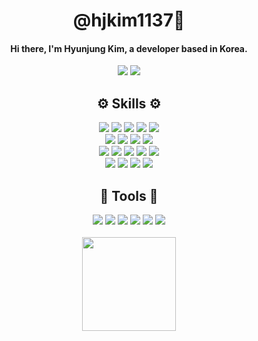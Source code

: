 <div align="center">
  <h1 align="center">@hjkim1137🌮</h1>
  <h4 align="center">Hi there, I'm Hyunjung Kim, a developer based in Korea.</h4>
</div>

<div align="center">
  <img src="https://img.shields.io/badge/Email-hyunbiz23@naver.com-30B980?style=flat-square&logo=Email&logoColor=white"/>
<a href="https://paintover23.tistory.com"><img src="https://img.shields.io/badge/Blog-https://paintover23.tistory.com/-000000?style=flat-square&logo=Blog&logoColor=white"/></a>
</div>

<div align="center" >
  <h2 align="center">⚙️ Skills ⚙️</h2>
  <div align="center" >
    <img src="https://img.shields.io/badge/HTML5-E34F26?style=flat-square&logo=HTML5&logoColor=white"/>
    <img src="https://img.shields.io/badge/CSS3-1572B6?style=flat-square&logo=CSS3&logoColor=white"/>
    <img src="https://img.shields.io/badge/JavaScript-F7DF1E?style=flat-square&logo=JavaScript&logoColor=white"/>
    <img src="https://img.shields.io/badge/TypeScript-3178C6?style=flat-square&logo=TypeScript&logoColor=white"/>
    <img src="https://img.shields.io/badge/Python-3776AB?style=flat-square&logo=Python&logoColor=white"/>
    <br>
    <img src="https://img.shields.io/badge/React-61DAFB?style=flat-square&logo=React&logoColor=white"/>
    <img src="https://img.shields.io/badge/Next.js-000000?style=flat-square&logo=Next.js&logoColor=white"/>
    <img src="https://img.shields.io/badge/React-Redux-764ABC?style=flat-square&logo=Redux&logoColor=white"/>
    <img src="https://img.shields.io/badge/Redux-Toolkit-764ABC?style=flat-square&logo=Redux&logoColor=white"/>
    <br>
    <img src="https://img.shields.io/badge/Node.Js-339933?style=flat-square&logo=Node.js&logoColor=white"/>
    <img src="https://img.shields.io/badge/MongoDB-47A248?style=flat-square&logo=MongoDB&logoColor=white"/>
    <img src="https://img.shields.io/badge/Netlify-00C7B7?style=flat-square&logo=Netlify&logoColor=white"/>
    <img src="https://img.shields.io/badge/Google Cloud-4285F4?style=flat-square&logo=Google Cloud&logoColor=white"/>
    <img src="https://img.shields.io/badge/AWS S3-569A31?style=flat-square&logo=Amazon S3&logoColor=white"/>
    <br>
    <img src="https://img.shields.io/badge/styled-components-DB7093?style=flat-square&logo=styled-components&logoColor=white"/>
    <img src="https://img.shields.io/badge/Bootstrap-7952B3?style=flat-square&logo=Bootstrap&logoColor=white"/>
    <img src="https://img.shields.io/badge/MUI-007FFF?style=flat-square&logo=MUI&logoColor=white"/>
    <img src="https://img.shields.io/badge/SASS-CC6699?style=flat-square&logo=SASS&logoColor=white"/>
  </div>
</div>

<div align="center" >
  <h2 align="center">🔨 Tools 🔨</h2>
  <div align="center" >
    <img src="https://img.shields.io/badge/Jira-0052CC?style=flat-square&logo=Jira&logoColor=white"/>
    <img src="https://img.shields.io/badge/bubble-0D1FA1?style=flat-square&logo=Bubble&logoColor=white"/>
    <img src="https://img.shields.io/badge/Figma-F24E1E?style=flat-square&logo=Figma&logoColor=white"/>
    <img src="https://img.shields.io/badge/Git-F05032?style=flat-square&logo=Git&logoColor=white"/>
    <img src="https://img.shields.io/badge/Github-181717?style=flat-square&logo=Github&logoColor=white"/>
    <img src="https://img.shields.io/badge/Obsidian-7C3AED?style=flat-square&logo=Obsidian&logoColor=white"/>
  </div>
</div>

<div align="center">
  <br>
  <a href="https://github.com/hjkim1137/hjkim1137">
  <img height=150 align="center" src="https://github-readme-stats.vercel.app/api/top-langs?username=hjkim1137&layout=compact&langs_count=5&card_width=320" />
</a>
</div>
